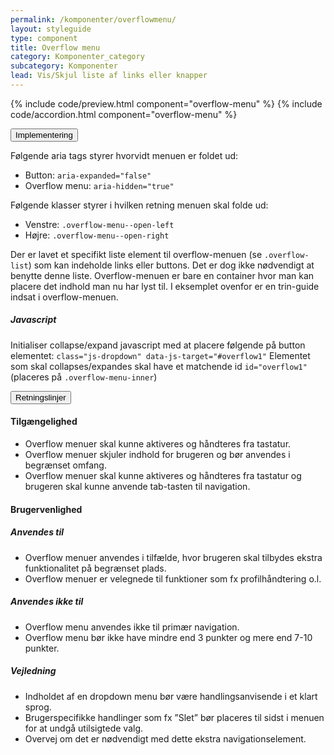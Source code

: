 ```yaml
---
permalink: /komponenter/overflowmenu/
layout: styleguide
type: component
title: Overflow menu
category: Komponenter_category
subcategory: Komponenter
lead: Vis/Skjul liste af links eller knapper
---
```


{% include code/preview.html component="overflow-menu" %}
{% include code/accordion.html component="overflow-menu" %}
<div class="accordion-bordered">
  <button class="button-unstyled accordion-button"
      aria-expanded="true" aria-controls="overflow-docs">
    Implementering
  </button>
  <div id="overflow-docs" aria-hidden="false" class="accordion-content">
    <p>Følgende aria tags styrer hvorvidt menuen er foldet ud:</p>
    <ul>
      <li>Button: <code>aria-expanded="false"</code></li>
      <li>Overflow menu: <code>aria-hidden="true"</code></li>
    </ul>
    <p>Følgende klasser styrer i hvilken retning menuen skal folde ud:</p>
    <ul>
      <li>Venstre: <code>.overflow-menu--open-left</code></li>
      <li>Højre: <code>.overflow-menu--open-right</code></li>
    </ul>
    <p>Der er lavet et specifikt liste element til overflow-menuen (se <code>.overflow-list</code>) som kan indeholde links eller buttons. Det er dog ikke nødvendigt at benytte denne liste. Overflow-menuen er bare en container hvor man kan placere det indhold man nu har lyst til. I eksemplet ovenfor er en trin-guide indsat i overflow-menuen.</p>
    <h5>Javascript</h5>
    <p>Initialiser collapse/expand javascript med at placere følgende på button elementet: <code>class="js-dropdown" data-js-target="#overflow1"</code>
    Elementet som skal collapses/expandes skal have et matchende id <code>id="overflow1"</code> (placeres på <code>.overflow-menu-inner</code>)</p>
  </div>
</div>


<div class="accordion-bordered accordion-docs">
  <button class="button-unstyled accordion-button"
      aria-expanded="true" aria-controls="overflow-docs-info">
    Retningslinjer
  </button>
  <div id="overflow-docs-info" class="accordion-content">
    <article>
      <section>
          <h4>Tilgængelighed</h4>
          <ul>
              <li>Overflow menuer skal kunne aktiveres og håndteres fra tastatur.</li>
              <li>Overflow menuer skjuler indhold for brugeren og bør anvendes i begrænset omfang. </li>
              <li>Overflow menuer skal kunne aktiveres og håndteres fra tastatur og brugeren skal kunne anvende tab-tasten til navigation. </li>
          </ul>
      </section>
      <section>
          <h4>Brugervenlighed</h4>
          <h5>Anvendes til</h5>
          <ul>
              <li>Overflow menuer anvendes i tilfælde, hvor brugeren skal tilbydes ekstra funktionalitet på begrænset plads.</li>
              <li>Overflow menuer er velegnede til funktioner som fx profilhåndtering o.l.</li>
          </ul>
          <h5>Anvendes ikke til</h5>
          <ul>
              <li>Overflow menu anvendes ikke til primær navigation.</li>
              <li>Overflow menu bør ikke have mindre end 3 punkter og mere end 7-10 punkter.</li>
          </ul>
          <h5>Vejledning</h5>                
          <ul>
              <li>Indholdet af en dropdown menu bør være handlingsanvisende i et klart sprog.</li>
              <li>Brugerspecifikke handlinger som fx ”Slet” bør placeres til sidst i menuen for at undgå utilsigtede valg.</li>
              <li>Overvej om det er nødvendigt med dette ekstra navigationselement.</li>
          </ul>
      </section>
    </article>
  </div>
</div>


